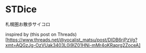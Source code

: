 # STDice
札幌圏お散歩サイコロ

inspired by (this post on Threads)[https://www.threads.net/@vocalist_matsu/post/DIDB6rjPzVg?xmt=AQGzJg-OzVUak3403L0i9lZ01HNi-mMr4oKRaprg2ZoceA]
